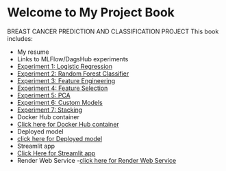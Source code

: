 # Welcome to My Project Book
BREAST CANCER PREDICTION AND CLASSIFICATION PROJECT
This book includes:
- My resume
- Links to MLFlow/DagsHub experiments
- [Experiment 1: Logistic Regression](https://dagshub.com/preeetham12/breast_cancer.mlflow/#/experiments/2?viewStateShareKey=4a70ef1a9fe281e520bd36d18fc4752b9e78222181d956245f028ba9c4cc8845)
- [Experiment 2: Random Forest Classifier](https://dagshub.com/preeetham12/breast_cancer.mlflow/#/experiments/1?viewStateShareKey=d537fdc0c959fa49a2e0b67727b54010fcd4ffd194d195a2598ac3fdf5c6e596)
- [Experiment 3: Feature Engineering](https://dagshub.com/preeetham12/breast_cancer.mlflow/#/experiments/3?viewStateShareKey=d537fdc0c959fa49a2e0b67727b54010fcd4ffd194d195a2598ac3fdf5c6e596)
- [Experiment 4: Feature Selection](https://dagshub.com/preeetham12/breast_cancer.mlflow/#/experiments/4?viewStateShareKey=d537fdc0c959fa49a2e0b67727b54010fcd4ffd194d195a2598ac3fdf5c6e596)
- [Experiment 5: PCA](https://dagshub.com/preeetham12/breast_cancer.mlflow/#/experiments/5?viewStateShareKey=d537fdc0c959fa49a2e0b67727b54010fcd4ffd194d195a2598ac3fdf5c6e596)
- [Experiment 6: Custom Models](https://dagshub.com/preeetham12/breast_cancer.mlflow/#/experiments/7?viewStateShareKey=d537fdc0c959fa49a2e0b67727b54010fcd4ffd194d195a2598ac3fdf5c6e596)
- [Experiment 7: Stacking](https://dagshub.com/preeetham12/breast_cancer.mlflow/#/experiments/8?viewStateShareKey=d537fdc0c959fa49a2e0b67727b54010fcd4ffd194d195a2598ac3fdf5c6e596)
- Docker Hub container
- [Click here for Docker Hub container](https://hub.docker.com/repository/docker/preethamreddy12/fastapi-model-api/tags)
- Deployed model
- [click here for Deployed model](https://ml-pro-i7b5.onrender.com/)
- Streamlit app
- [Click Here for Streamlit app](https://ej5y5tduta4bw6e4htagc9.streamlit.app/)
- Render Web Service
-[click here for Render Web Service](https://ml-pro-i7b5.onrender.com)

